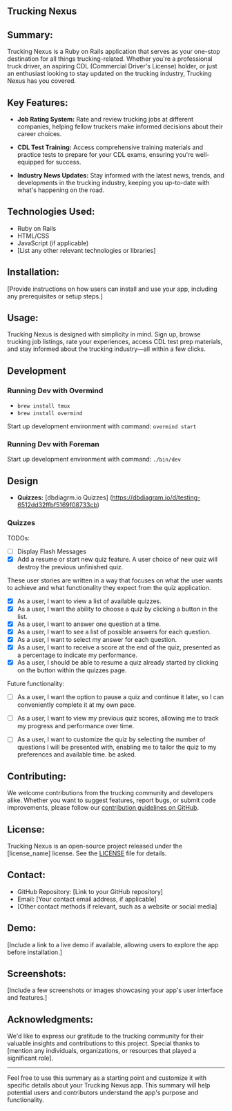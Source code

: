 ## Trucking Nexus

## Summary:

Trucking Nexus is a Ruby on Rails application that serves as your one-stop destination for all things trucking-related. Whether you're a professional truck driver, an aspiring CDL (Commercial Driver's License) holder, or just an enthusiast looking to stay updated on the trucking industry, Trucking Nexus has you covered.

## Key Features:

- **Job Rating System:** Rate and review trucking jobs at different companies, helping fellow truckers make informed decisions about their career choices.

- **CDL Test Training:** Access comprehensive training materials and practice tests to prepare for your CDL exams, ensuring you're well-equipped for success.

- **Industry News Updates:** Stay informed with the latest news, trends, and developments in the trucking industry, keeping you up-to-date with what's happening on the road.

## Technologies Used:

- Ruby on Rails
- HTML/CSS
- JavaScript (if applicable)
- [List any other relevant technologies or libraries]

## Installation:

[Provide instructions on how users can install and use your app, including any prerequisites or setup steps.]

## Usage:

Trucking Nexus is designed with simplicity in mind. Sign up, browse trucking job listings, rate your experiences, access CDL test prep materials, and stay informed about the trucking industry—all within a few clicks.

## Development

### Running Dev with Overmind

- `brew install tmux`
- `brew install overmind`

Start up development environment with command: `overmind start`

### Running Dev with Foreman

Start up development environment with command: `./bin/dev`

## Design

- **Quizzes:** [dbdiagrm.io Quizzes] (https://dbdiagram.io/d/testing-6512dd32ffbf5169f08733cb)

### Quizzes

TODOs:

- [ ] Display Flash Messages
- [x] Add a resume or start new quiz feature. A user choice of new quiz will destroy the previous unfinished quiz.

These user stories are written in a way that focuses on what the user wants to achieve and what functionality they expect from the quiz application.

- [x] As a user, I want to view a list of available quizzes.
- [x] As a user, I want the ability to choose a quiz by clicking a button in the list.
- [x] As a user, I want to answer one question at a time.
- [x] As a user, I want to see a list of possible answers for each question.
- [x] As a user, I want to select my answer for each question.
- [x] As a user, I want to receive a score at the end of the quiz, presented as a percentage to indicate my performance.
- [x] As a user, I should be able to resume a quiz already started by clicking on the button within the quizzes page.

Future functionality:

- [ ] As a user, I want the option to pause a quiz and continue it later, so I can conveniently complete it at my own pace.

- [ ] As a user, I want to view my previous quiz scores, allowing me to track my progress and performance over time.

- [ ] As a user, I want to customize the quiz by selecting the number of questions I will be presented with, enabling me to tailor the quiz to my preferences and available time. be asked.

## Contributing:

We welcome contributions from the trucking community and developers alike. Whether you want to suggest features, report bugs, or submit code improvements, please follow our [contribution guidelines on GitHub](link_to_contributing_guidelines).

## License:

Trucking Nexus is an open-source project released under the [license_name] license. See the [LICENSE](link_to_license_file) file for details.

## Contact:

- GitHub Repository: [Link to your GitHub repository]
- Email: [Your contact email address, if applicable]
- [Other contact methods if relevant, such as a website or social media]

## Demo:

[Include a link to a live demo if available, allowing users to explore the app before installation.]

## Screenshots:

[Include a few screenshots or images showcasing your app's user interface and features.]

## Acknowledgments:

We'd like to express our gratitude to the trucking community for their valuable insights and contributions to this project. Special thanks to [mention any individuals, organizations, or resources that played a significant role].

---

Feel free to use this summary as a starting point and customize it with specific details about your Trucking Nexus app. This summary will help potential users and contributors understand the app's purpose and functionality.
